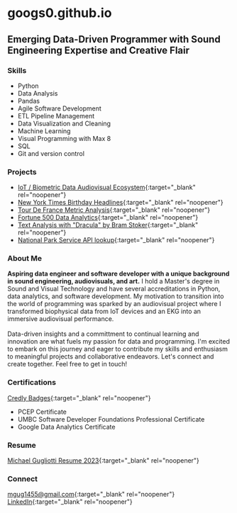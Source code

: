 # googs0.github.io

## Emerging Data-Driven Programmer with Sound Engineering Expertise and Creative Flair

### Skills
- Python 
- Data Analysis
- Pandas
- Agile Software Development
- ETL Pipeline Management
- Data Visualization and Cleaning
- Machine Learning
- Visual Programming with Max 8
- SQL
- Git and version control

### Projects
- [IoT / Biometric Data Audiovisual Ecosystem](https://github.com/googs0/Audiovisual_IoT_EKG/tree/main){:target="_blank" rel="noopener"}
- [New York Times Birthday Headlines](https://github.com/googs0/NYT_Birthday_API/tree/main){:target="_blank" rel="noopener"}
- [Tour De France Metric Analysis](https://github.com/googs0/TDF_Analysis/tree/main){:target="_blank" rel="noopener"}
- [Fortune 500 Data Analytics](https://github.com/googs0/fortune500_analytics/tree/main){:target="_blank" rel="noopener"}
- [Text Analysis with "Dracula" by Bram Stoker](https://github.com/googs0/Word_Analysis_Dracula/tree/main){:target="_blank" rel="noopener"}
- [National Park Service API lookup](https://github.com/googs0/NPS_API_class/tree/main){:target="_blank" rel="noopener"}

### About Me
**Aspiring data engineer and software developer with a unique background in sound engineering, audiovisuals, and art.** I hold a Master's degree in Sound and Visual Technology and have several accreditations in Python, data analytics, and software development. My motivation to transition into the world of programming was sparked by an audiovisual project where I transformed biophysical data from IoT devices and an EKG into an immersive audiovisual performance. 
<br>
<br>
Data-driven insights and a committment to continual learning and innovation are what fuels my passion for data and programming. I'm excited to embark on this journey and eager to contribute my skills and enthusiasm to meaningful projects and collaborative endeavors. Let's connect and create together. 
Feel free to get in touch! 

### Certifications 

[Credly Badges](https://www.credly.com/users/michael-gugliotti/badges){:target="_blank" rel="noopener"}

- PCEP Certificate
- UMBC Software Developer Foundations Professional Certificate
- Google Data Analytics Certificate

### Resume
[Michael Gugliotti Resume 2023](/Michael_Gugliotti_Resume_Placeholder){:target="_blank" rel="noopener"}

### Connect
[mgug1455@gmail.com](mailto:mgug1455@gmail.com){:target="_blank" rel="noopener"}
  <br>
[LinkedIn](https://www.linkedin.com/in/mgug1455/){:target="_blank" rel="noopener"}
